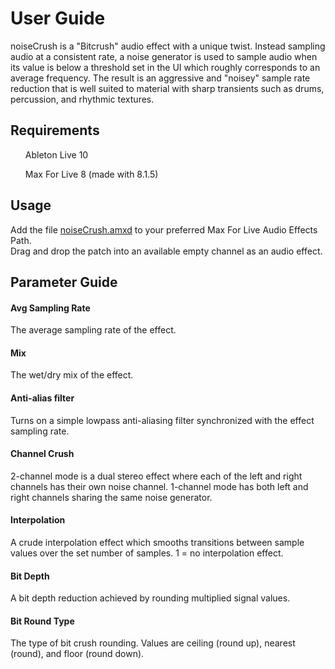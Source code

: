 <h1>User Guide</h1>

noiseCrush is a "Bitcrush" audio effect with a unique twist. Instead sampling audio at a consistent rate, a noise generator is used to sample audio when its value is below a threshold set in the UI which roughly corresponds to an average frequency. The result is an aggressive and "noisey" sample rate reduction that is well suited to material with sharp transients such as drums, percussion, and rhythmic textures.

<h2>Requirements</h2>
  <ul>Ableton Live 10</ul>
  <ul>Max For Live 8 (made with 8.1.5)</ul>

<h2>Usage</h2>

Add the file [noiseCrush.amxd](/devices/noiseCrush.amxd) to your preferred Max For Live Audio Effects Path.<br>
Drag and drop the patch into an available empty channel as an audio effect.<br>

<h2>Parameter Guide</h2>

<h4>Avg Sampling Rate</h4>
The average sampling rate of the effect.

<h4>Mix</h4>
The wet/dry mix of the effect.

<h4>Anti-alias filter</h4>
Turns on a simple lowpass anti-aliasing filter synchronized with the effect sampling rate.

<h4>Channel Crush</h4>
2-channel mode is a dual stereo effect where each of the left and right channels has their own noise channel. 1-channel mode has both left and right channels sharing the same noise generator.

<h4>Interpolation</h4>
A crude interpolation effect which smooths transitions between sample values over the set number of samples. 1 = no interpolation effect.

<h4>Bit Depth</h4>
A bit depth reduction achieved by rounding multiplied signal values.

<h4>Bit Round Type</h4>
The type of bit crush rounding. Values are ceiling (round up), nearest (round), and floor (round down).
